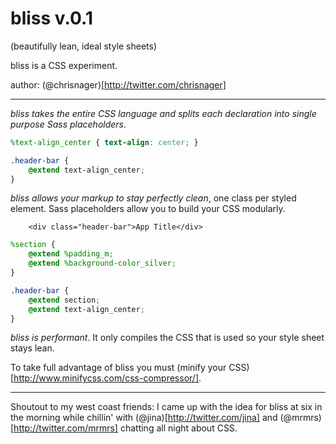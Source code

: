 bliss v.0.1
===========

(beautifully lean, ideal style sheets)

bliss is a CSS experiment.

author: (@chrisnager)[http://twitter.com/chrisnager]

---

*bliss takes the entire CSS language and splits each declaration into single purpose Sass placeholders*.

```scss
%text-align_center { text-align: center; }

.header-bar {
    @extend text-align_center;
}
```

*bliss allows your markup to stay perfectly clean*, one class per styled element. Sass placeholders allow you to build your CSS modularly.

```markup
    <div class="header-bar">App Title</div>
```

```scss
%section {
    @extend %padding_m;
    @extend %background-color_silver;
}

.header-bar {
    @extend section;
    @extend text-align_center;
}
```

*bliss is performant*. It only compiles the CSS that is used so your style sheet stays lean.

To take full advantage of bliss you must (minify your CSS)[http://www.minifycss.com/css-compressor/].

---

Shoutout to my west coast friends:
I came up with the idea for bliss at six in the morning while chillin' with (@jina)[http://twitter.com/jina] and (@mrmrs)[http://twitter.com/mrmrs] chatting all night about CSS.


